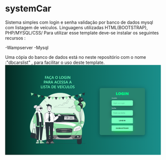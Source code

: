 # systemCar
Sistema simples com login e senha validação por banco de dados mysql com listagem de veículos. Linguagens utilizadas HTML(BOOTSTRAP), PHP/MYSQL/CSS/
Para utilizar esse template deve-se instalar os seguintes recursos : 

-Wampserver
-Mysql

Uma cópia do banco de dados está no neste repositório com o nome :"dbcarslist" , para facilitar o uso deste template.
![alt text](https://github.com/CrystianEdiezGaldino/systemCar/blob/main/assets/systemcar.png)

